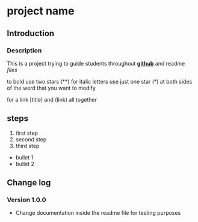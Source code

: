# project name

## Introduction
### Description

This is a project trying to guide students throughout **[github](www.github.com)** and readme *files*

to bold use two stars (**) for italic letters use just one star (*) at both sides of the word that you want to modify

for a link [title] and (link) all together

## steps
1. first step
2. second step
3. third step

- bullet 1
- bullet 2

## Change log

### Version 1.0.0
  - Change documentation inside the readme file for testing purposes
